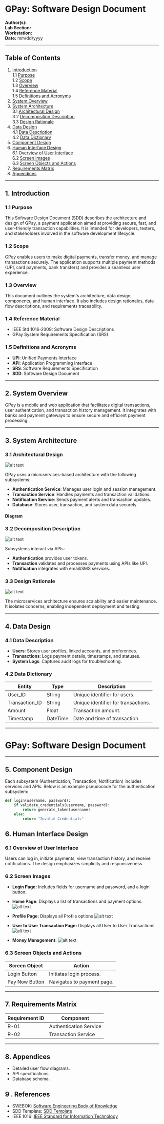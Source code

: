 # GPay: Software Design Document

**Author(s):**  
**Lab Section:**  
**Workstation:**  
**Date:** mm/dd/yyyy  

---

## Table of Contents
1. [Introduction](#1-introduction)  
   1.1 [Purpose](#11-purpose)  
   1.2 [Scope](#12-scope)  
   1.3 [Overview](#13-overview)  
   1.4 [Reference Material](#14-reference-material)  
   1.5 [Definitions and Acronyms](#15-definitions-and-acronyms)  
2. [System Overview](#2-system-overview)  
3. [System Architecture](#3-system-architecture)  
   3.1 [Architectural Design](#31-architectural-design)  
   3.2 [Decomposition Description](#32-decomposition-description)  
   3.3 [Design Rationale](#33-design-rationale)  
4. [Data Design](#4-data-design)  
   4.1 [Data Description](#41-data-description)  
   4.2 [Data Dictionary](#42-data-dictionary)  
5. [Component Design](#5-component-design)  
6. [Human Interface Design](#6-human-interface-design)  
   6.1 [Overview of User Interface](#61-overview-of-user-interface)  
   6.2 [Screen Images](#62-screen-images)  
   6.3 [Screen Objects and Actions](#63-screen-objects-and-actions)  
7. [Requirements Matrix](#7-requirements-matrix)  
8. [Appendices](#8-appendices)  

---

## 1. Introduction

### 1.1 Purpose
This Software Design Document (SDD) describes the architecture and design of GPay, a payment application aimed at providing secure, fast, and user-friendly transaction capabilities. It is intended for developers, testers, and stakeholders involved in the software development lifecycle.

### 1.2 Scope
GPay enables users to make digital payments, transfer money, and manage transactions securely. The application supports multiple payment methods (UPI, card payments, bank transfers) and provides a seamless user experience.

### 1.3 Overview
This document outlines the system's architecture, data design, components, and human interface. It also includes design rationales, data flow descriptions, and requirements traceability.

### 1.4 Reference Material
- IEEE Std 1016-2009: Software Design Descriptions  
- GPay System Requirements Specification (SRS)  

### 1.5 Definitions and Acronyms
- **UPI**: Unified Payments Interface  
- **API**: Application Programming Interface  
- **SRS**: Software Requirements Specification  
- **SDD**: Software Design Document  

---

## 2. System Overview
GPay is a mobile and web application that facilitates digital transactions, user authentication, and transaction history management. It integrates with banks and payment gateways to ensure secure and efficient payment processing.

---

## 3. System Architecture

### 3.1 Architectural Design

![alt text](image.png)

GPay uses a microservices-based architecture with the following subsystems:  
- **Authentication Service**: Manages user login and session management.  
- **Transaction Service**: Handles payments and transaction validations.  
- **Notification Service**: Sends payment alerts and transaction updates.  
- **Database**: Stores user, transaction, and system data securely.  

#### Diagram

### 3.2 Decomposition Description
![alt text](Diagrams/Design/image-1.png)

Subsystems interact via APIs:  
- **Authentication** provides user tokens.  
- **Transaction** validates and processes payments using APIs like UPI.  
- **Notification** integrates with email/SMS services.  

### 3.3 Design Rationale
![alt text](Diagrams/Design/image-2.png)

The microservices architecture ensures scalability and easier maintenance. It isolates concerns, enabling independent deployment and testing.

---

## 4. Data Design

### 4.1 Data Description
- **Users**: Stores user profiles, linked accounts, and preferences.  
- **Transactions**: Logs payment details, timestamps, and statuses.  
- **System Logs**: Captures audit logs for troubleshooting.  

### 4.2 Data Dictionary
| **Entity**       | **Type**        | **Description**                      |  
|-------------------|-----------------|--------------------------------------|  
| User_ID          | String          | Unique identifier for users.         |  
| Transaction_ID   | String          | Unique identifier for transactions.  |  
| Amount           | Float           | Transaction amount.                  |  
| Timestamp        | DateTime        | Date and time of transaction.        |  

---

# GPay: Software Design Document

---

## 5. Component Design

Each subsystem (Authentication, Transaction, Notification) includes services and APIs. Below is an example pseudocode for the authentication subsystem:

```python
def login(username, password):
    if validate_credentials(username, password):
        return generate_token(username)
    else:
        return "Invalid Credentials"
```

## 6. Human Interface Design

### 6.1 Overview of User Interface
Users can log in, initiate payments, view transaction history, and receive notifications. The design emphasizes simplicity and responsiveness.

### 6.2 Screen Images
- **Login Page:** Includes fields for username and password, and a login button.  

- **Home Page:** Displays a list of transactions and payment options.
![alt text](<WhatsApp Image 2024-12-08 at 13.47.46.jpeg>)

- **Profile Page:** Displays all Profile options
![alt text](<WhatsApp Image 2024-12-08 at 13.47.47.jpeg>)

- **User to User Transaction Page:** Displays all User to User Transactions
![alt text](<WhatsApp Image 2024-12-08 at 13.47.46 (2).jpeg>)

- **Money Management:**
![alt text](<WhatsApp Image 2024-12-08 at 13.47.46 (1).jpeg>)

### 6.3 Screen Objects and Actions
| **Screen Object**  | **Action**                  |  
|---------------------|----------------------------|  
| Login Button       | Initiates login process.    |  
| Pay Now Button     | Navigates to payment page.  |  

---

## 7. Requirements Matrix

| **Requirement ID** | **Component**              |  
|---------------------|----------------------------|  
| R-01               | Authentication Service     |  
| R-02               | Transaction Service        |  

---

## 8. Appendices

- Detailed user flow diagrams.  
- API specifications.  
- Database schema.  

## 9 . References
- SWEBOK: [Software Engineering Body of Knowledge](https://www.computer.org/education/bodies-of-knowledge/software-engineering/v4)
- SDD Template: [SDD Template](https://wildart.github.io/MISG5020/standards/SDD_Template.pdf)
- IEEE 1016: [IEEE Standard for Information Technology](https://standards.ieee.org/ieee/1016/4502/)
